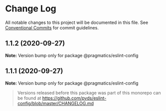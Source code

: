 # Change Log

All notable changes to this project will be documented in this file.
See [Conventional Commits](https://conventionalcommits.org) for commit guidelines.

## 1.1.2 (2020-09-27)

**Note:** Version bump only for package @pragmatics/eslint-config





## 1.1.1 (2020-09-27)

**Note:** Version bump only for package @pragmatics/eslint-config





> Versions released before this package was part of this monorepo
> can be found at https://github.com/pvds/eslint-config/blob/master/CHANGELOG.md
